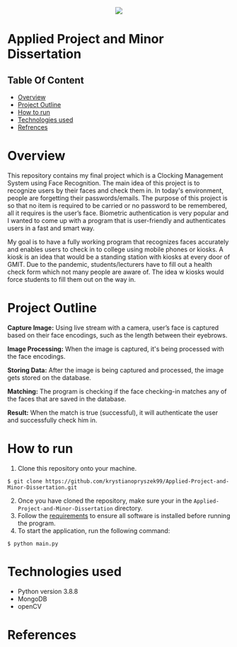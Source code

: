 <p align="center">
  <img src="https://user-images.githubusercontent.com/57759154/140659027-396b5850-35dd-408e-8a57-51adbcfd9bdc.png" />
 </p>


# Applied Project and Minor Dissertation

## Table Of Content
- [Overview](#Overview)
- [Project Outline](#Project-Outline)
- [How to run](#How-to-run)
- [Technologies used ](#Technologies-used)
- [Refrences](#Refrences)


# Overview
This repository contains my final project which is a Clocking Management System using Face Recognition. The main idea of this project is to recognize users by their faces and check them in. In today's environment, people are forgetting their passwords/emails. The purpose of this project is so that no item is required to be carried or no password to be remembered, all it requires is the user’s face. Biometric authentication is very popular and I wanted to come up with a program that is user-friendly and authenticates users in a fast and smart way.

My goal is to have a fully working program that recognizes faces accurately and enables users to check in to college using mobile phones or kiosks. A kiosk is an idea that would be a standing station with kiosks at every door of GMIT. Due to the pandemic, students/lecturers have to fill out a health check form which not many people are aware of. The idea w kiosks would force students to fill them out on the way in.

# Project Outline

**Capture Image:** Using live stream with a camera, user’s face is captured based on their face encodings, such as the length between their eyebrows. 

**Image Processing:** When the image is captured, it's being processed with the face encodings. 

**Storing Data:** After the image is being captured and processed, the image gets stored on the database.

**Matching:** The program is checking if the face checking-in matches any of the faces that are saved in the database.

**Result:** When the match is true (successful), it will authenticate the user and successfully check him in.

# How to run 
1. Clone this repository onto your machine.
```
$ git clone https://github.com/krystianopryszek99/Applied-Project-and-Minor-Dissertation.git
```
2. Once you have cloned the repository, make sure your in the `Applied-Project-and-Minor-Dissertation` directory.
3. Follow the [requirements](requirements.md) to ensure all software is installed before running the program.
4. To start the application, run the following command:
```
$ python main.py
```

# Technologies used 
- Python version 3.8.8
- MongoDB
- openCV

# References


